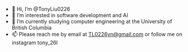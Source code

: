 - 👋 Hi, I’m @TonyLiu0226
- 👀 I’m interested in software development and AI
- 🌱 I’m currently studying computer engineering at the University of British Columbia
- 📫 Please reach me by email at TL0226yn@gmail.com or follow me on instagram tony_26l

<!---
TonyLiu0226/TonyLiu0226 is a ✨ special ✨ repository because its `README.md` (this file) appears on your GitHub profile.
You can click the Preview link to take a look at your changes.
--->
